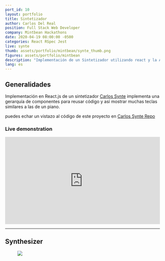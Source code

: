 ```yaml
---
port_id: 10
layout: portfolio
title: Sintetizador
author: Carlos Del Real
position: Full Stack Web Developer
company: Mintbean Hackathons
date: 2020-04-19 08:00:00 -0500
categories: React RSpec Jest
live: synte
thumb: assets/portfolio/mintbean/synte_thumb.png
figures: assets/portfolio/mintbean
description: "Implementación de un Sintetizador utilizando react y la API de audio de HTML"
lang: es
---
```


## Generalidades

Implementación en React.js de un sintetizador [Carlos Synte](https://noise-maker-carlos.herokuapp.com/) implementa una gerarquía de componentes para reusar código y así mostrar muchas teclas similares a las de un piano.

puedes echar un vistazo al código de este proyecto en [Carlos Synte Repo](https://github.com/carloshdelreal/2020-04-22-Noisemaker)

### Live demonstration

<div style="position: relative; padding-bottom: 56.25%; height: 0;"><iframe src="https://www.loom.com/embed/bdb06b1708f64664b1e6f74059e68e6c" frameborder="0" webkitallowfullscreen mozallowfullscreen allowfullscreen style="position: absolute; top: 0; left: 0; width: 100%; height: 100%;"></iframe></div>

<hr>

## Synthesizer

<div>
  <a href="https://noise-maker-carlos.herokuapp.com/" target="_blank">
    <figure class="figure">
      <img src="{{ url }}/{{ page.figures }}/synte_thumb.png">
    </figure>
  </a>
</div>
<br>
